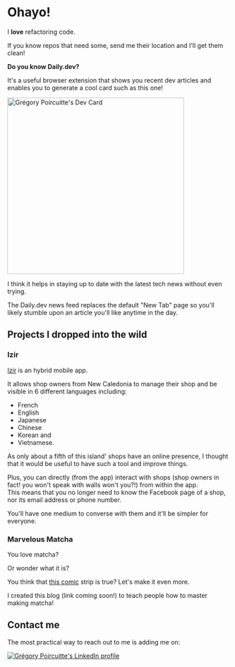 # Ohayo!

I **love** refactoring code.

If you know repos that need some, send me their location and I'll get them clean!

**Do you know Daily.dev?**

It's a useful browser extension that shows you recent dev articles and enables you to generate a cool card such as this one!

<a href="https://app.daily.dev/Gregordy"><img src="https://api.daily.dev/devcards/03c76fd60bae47fe863736d8cefc15c2.png?r=1r8" width="400" alt="Grégory Poircuitte's Dev Card"/></a>

I think it helps in staying up to date with the latest tech news without even trying. 

The Daily.dev news feed replaces the default "New Tab" page so you'll likely stumble upon an article you'll like anytime in the day.

## Projects I dropped into the wild

### Izir

[Izir](https://izir.nc) is an hybrid mobile app.

It allows shop owners from New Caledonia to manage their shop and be visible in 6 different languages including:
- French
- English
- Japanese
- Chinese
- Korean and
- Vietnamese.

As only about a fifth of this island' shops have an online presence, I thought that it would be useful to have such a tool and improve things.

Plus, you can directly (from the app) interact with shops (shop owners in fact! you won't speak with walls won't you?!) from within the app.  
This means that you no longer need to know the Facebook page of a shop, nor its email address or phone number.

You'll have one medium to converse with them and it'll be simpler for everyone.


### Marvelous Matcha

You love matcha?

Or wonder what it is?

You think that [this comic](https://medium.com/slackjaw/coffee-people-vs-tea-people-b14a54714167) strip is true?
Let's make it even more.

I created this blog (link coming soon!) to teach people how to master making matcha!

## Contact me

The most practical way to reach out to me is adding me on:

<a href="https://www.linkedin.com/in/gregordy/">
  <img src="https://img.shields.io/badge/linkedin-%230077B5.svg?&style=for-the-badge&logo=linkedin&logoColor=white" alt="Grégory Poircuitte's LinkedIn profile" />
</a>
